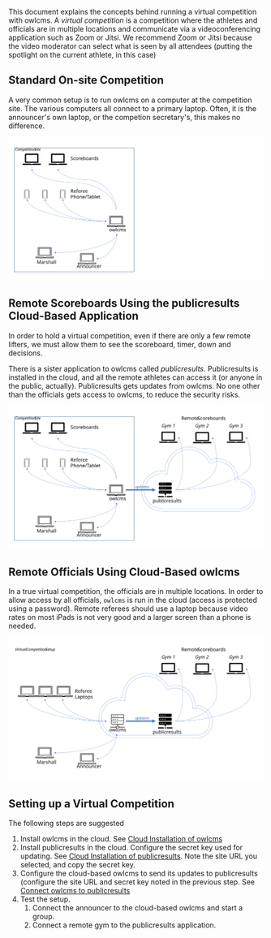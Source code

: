 This document explains the concepts behind running a virtual competition with owlcms. A *virtual competition* is a competition where the athletes and officials are in multiple locations and communicate via a videoconferencing application such as Zoom or Jitsi.  We recommend Zoom or Jitsi because the video moderator can select what is seen by all attendees (putting the spotlight on the current athlete, in this case)

## Standard On-site Competition

A very common setup is to run owlcms on a computer at the competition site.  The various computers all connect to a primary laptop.  Often, it is the announcer's own laptop, or the competion secretary's, this makes no difference.

![Slide1](img/PublicResults/CloudExplained/Slide1.SVG)

## Remote Scoreboards Using the publicresults Cloud-Based Application

In order to hold a virtual competition, even if there are only a few remote lifters, we must allow them to see the scoreboard, timer, down and decisions.  

There is a sister application to owlcms called *publicresults*.  Publicresults is installed in the cloud, and all the remote athletes can access it (or anyone in the public, actually).  Publicresults gets updates from owlcms.  No one other than the officials gets access to owlcms, to reduce the security risks.

![Slide2](img/PublicResults/CloudExplained/Slide2.SVG)

## Remote Officials Using Cloud-Based owlcms 

In a true virtual competition, the officials are in multiple locations.  In order to allow access by all officials, `owlcms` is run in the cloud (access is protected using a password).   Remote referees should use a laptop because video rates on most iPads is not very good and a larger screen than a phone is needed.

![Slide5](img/PublicResults/CloudExplained/Slide5.SVG)

## Setting up a Virtual Competition

The following steps are suggested

1. Install owlcms in the cloud.  See [Cloud Installation of owlcms](Cloud)
2. Install publicresults in the cloud.  Configure the secret key used for updating.  See [Cloud Installation of publicresults](Remote).  Note the site URL you selected, and copy the secret key.
3. Configure the cloud-based owlcms to send its updates to publicresults (configure the site URL and secret key noted in the previous step. See [Connect owlcms to publicresults](RunPublicResults)
4. Test the setup.
   1. Connect the announcer to the cloud-based owlcms and start a group.
   2. Connect a remote gym to the publicresults application.
